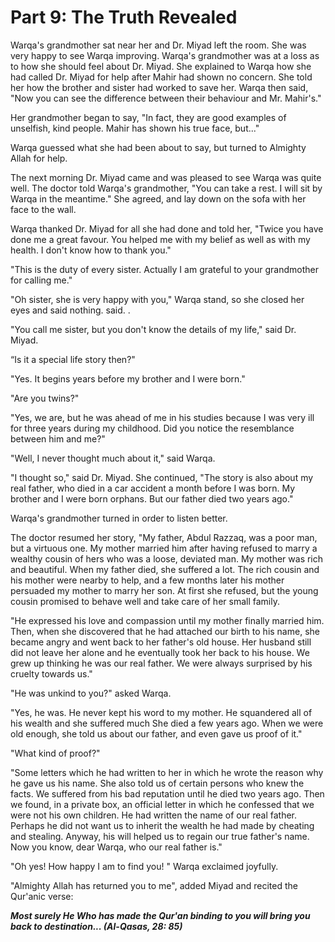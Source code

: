 Part 9: The Truth Revealed
==========================

Warqa's grandmother sat near her and Dr. Miyad left the room. She was
very happy to see Warqa improving. Warqa's grandmother was at a loss as
to how she should feel about Dr. Miyad. She explained to Warqa how she
had called Dr. Miyad for help after Mahir had shown no concern. She told
her how the brother and sister had worked to save her. Warqa then said,
"Now you can see the difference between their behaviour and Mr.
Mahir's."

Her grandmother began to say, "In fact, they are good examples of
unselfish, kind people. Mahir has shown his true face, but..."

Warqa guessed what she had been about to say, but turned to Almighty
Allah for help.

The next morning Dr. Miyad came and was pleased to see Warqa was quite
well. The doctor told Warqa's grandmother, "You can take a rest. I will
sit by Warqa in the meantime." She agreed, and lay down on the sofa with
her face to the wall.

Warqa thanked Dr. Miyad for all she had done and told her, "Twice you
have done me a great favour. You helped me with my belief as well as
with my health. I don't know how to thank you."

"This is the duty of every sister. Actually I am grateful to your
grandmother for calling me."

"Oh sister, she is very happy with you," Warqa stand, so she closed her
eyes and said nothing. said. .

"You call me sister, but you don't know the details of my life," said
Dr. Miyad.

“Is it a special life story then?"

"Yes. It begins years before my brother and I were born."

"Are you twins?"

"Yes, we are, but he was ahead of me in his studies because I was very
ill for three years during my childhood. Did you notice the resemblance
between him and me?"

"Well, I never thought much about it," said Warqa.

"I thought so," said Dr. Miyad. She continued, "The story is also about
my real father, who died in a car accident a month before I was born. My
brother and I were born orphans. But our father died two years ago."

Warqa's grandmother turned in order to listen better.

The doctor resumed her story, "My father, Abdul Razzaq, was a poor man,
but a virtuous one. My mother married him after having refused to marry
a wealthy cousin of hers who was a loose, deviated man. My mother was
rich and beautiful. When my father died, she suffered a lot. The rich
cousin and his mother were nearby to help, and a few months later his
mother persuaded my mother to marry her son. At first she refused, but
the young cousin promised to behave well and take care of her small
family.

"He expressed his love and compassion until my mother finally married
him. Then, when she discovered that he had attached our birth to his
name, she became angry and went back to her father's old house. Her
husband still did not leave her alone and he eventually took her back to
his house. We grew up thinking he was our real father. We were always
surprised by his cruelty towards us."

"He was unkind to you?" asked Warqa.

"Yes, he was. He never kept his word to my mother. He squandered all of
his wealth and she suffered much She died a few years ago. When we were
old enough, she told us about our father, and even gave us proof of it."

"What kind of proof?"

"Some letters which he had written to her in which he wrote the reason
why he gave us his name. She also told us of certain persons who knew
the facts. We suffered from his bad reputation until he died two years
ago. Then we found, in a private box, an official letter in which he
confessed that we were not his own children. He had written the name of
our real father. Perhaps he did not want us to inherit the wealth he had
made by cheating and stealing. Anyway, his will helped us to regain our
true father's name. Now you know, dear Warqa, who our real father is."

"Oh yes! How happy I am to find you! " Warqa exclaimed joyfully.

"Almighty Allah has returned you to me", added Miyad and recited the
Qur'anic verse:

***Most surely He Who has made the Qur'an binding to you will bring you
back to destination... (Al-Qasas, 28: 85)***


